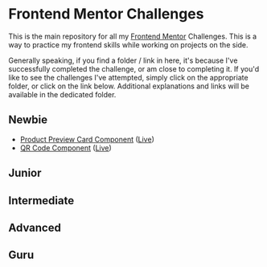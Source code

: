 # Frontend Mentor Challenges

This is the main repository for all my [Frontend Mentor](https://www.frontendmentor.io/home) Challenges. This is a way to practice my frontend skills while working on projects on the side.

Generally speaking, if you find a folder / link in here, it's because I've successfully completed the challenge, or am close to completing it. If you'd like to see the challenges I've attempted, simply click on the appropriate folder, or click on the link below. Additional explanations and links will be available in the dedicated folder.

## Newbie

- [Product Preview Card Component](https://github.com/GabrielMontplaisir/frontend-mentor/tree/main/product-card) ([Live](https://gabrielmontplaisir.github.io/frontend-mentor/product-card))
- [QR Code Component](https://github.com/GabrielMontplaisir/frontend-mentor/tree/main/qr-code) ([Live](https://gabrielmontplaisir.github.io/frontend-mentor/qr-code))

## Junior

## Intermediate

## Advanced

## Guru
